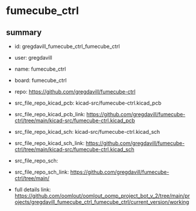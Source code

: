 # fumecube_ctrl
 
## summary 
* id: gregdavill_fumecube_ctrl_fumecube_ctrl
* user: gregdavill
* name: fumecube_ctrl
* board: fumecube_ctrl
* repo: https://github.com/gregdavill/fumecube-ctrl
* src_file_repo_kicad_pcb: kicad-src/fumecube-ctrl.kicad_pcb
* src_file_repo_kicad_pcb_link: https://github.com/gregdavill/fumecube-ctrl/tree/main/kicad-src/fumecube-ctrl.kicad_pcb
* src_file_repo_kicad_sch: kicad-src/fumecube-ctrl.kicad_sch
* src_file_repo_kicad_sch_link: https://github.com/gregdavill/fumecube-ctrl/tree/main/kicad-src/fumecube-ctrl.kicad_sch

* src_file_repo_sch: 
* src_file_repo_sch_link: https://github.com/gregdavill/fumecube-ctrl/tree/main/
* full details link: https://github.com/oomlout/oomlout_oomp_project_bot_v_2/tree/main/projects/gregdavill_fumecube_ctrl_fumecube_ctrl/current_version/working  






